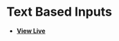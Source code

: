 # Text Based Inputs

- [**View Live**](https://tahmid-sarker.github.io/Modern-HTML-CSS-Notes/02-Form-and-Input-Elements/01-Text-Based-Inputs/)
